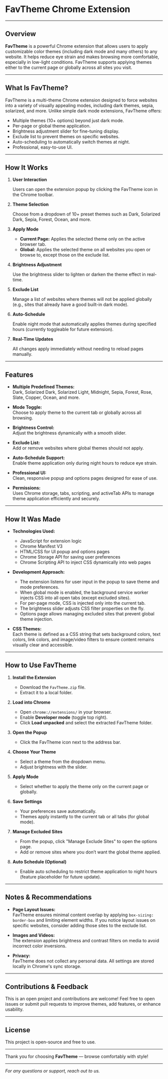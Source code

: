 # FavTheme Chrome Extension

---


## Overview

**FavTheme** is a powerful Chrome extension that allows users to apply customizable color themes (including dark mode and many others) to any website. It helps reduce eye strain and makes browsing more comfortable, especially in low-light conditions. FavTheme supports applying themes either to the current page or globally across all sites you visit.

---

## What Is FavTheme?

FavTheme is a multi-theme Chrome extension designed to force websites into a variety of visually appealing modes, including dark themes, sepia, solarized, and more. Unlike simple dark mode extensions, FavTheme offers:

- Multiple themes (10+ options) beyond just dark mode.
- Per-page or global theme application.
- Brightness adjustment slider for fine-tuning display.
- Exclude list to prevent themes on specific websites.
- Auto-scheduling to automatically switch themes at night.
- Professional, easy-to-use UI.

---

## How It Works

1. **User Interaction**

   Users can open the extension popup by clicking the FavTheme icon in the Chrome toolbar.

2. **Theme Selection**

   Choose from a dropdown of 10+ preset themes such as Dark, Solarized Dark, Sepia, Forest, Ocean, and more.

3. **Apply Mode**

   - **Current Page:** Applies the selected theme only on the active browser tab.
   - **Global:** Applies the selected theme on all websites you open or browse to, except those on the exclude list.

4. **Brightness Adjustment**

   Use the brightness slider to lighten or darken the theme effect in real-time.

5. **Exclude List**

   Manage a list of websites where themes will not be applied globally (e.g., sites that already have a good built-in dark mode).

6. **Auto-Schedule**

   Enable night mode that automatically applies themes during specified hours (currently toggleable for future extension).

7. **Real-Time Updates**

   All changes apply immediately without needing to reload pages manually.

---

## Features

- **Multiple Predefined Themes:**  
  Dark, Solarized Dark, Solarized Light, Midnight, Sepia, Forest, Rose, Slate, Copper, Ocean, and more.

- **Mode Toggle:**  
  Choose to apply theme to the current tab or globally across all browsing.

- **Brightness Control:**  
  Adjust the brightness dynamically with a smooth slider.

- **Exclude List:**  
  Add or remove websites where global themes should not apply.

- **Auto-Schedule Support:**  
  Enable theme application only during night hours to reduce eye strain.

- **Professional UI:**  
  Clean, responsive popup and options pages designed for ease of use.

- **Permissions:**  
  Uses Chrome storage, tabs, scripting, and activeTab APIs to manage theme application efficiently and securely.

---

## How It Was Made

- **Technologies Used:**  
  - JavaScript for extension logic  
  - Chrome Manifest V3  
  - HTML/CSS for UI popup and options pages  
  - Chrome Storage API for saving user preferences  
  - Chrome Scripting API to inject CSS dynamically into web pages  

- **Development Approach:**  
  - The extension listens for user input in the popup to save theme and mode preferences.  
  - When global mode is enabled, the background service worker injects CSS into all open tabs (except excluded sites).  
  - For per-page mode, CSS is injected only into the current tab.  
  - The brightness slider adjusts CSS filter properties on the fly.  
  - Options page allows managing excluded sites that prevent global theme injection.  

- **CSS Themes:**  
  Each theme is defined as a CSS string that sets background colors, text colors, link colors, and image/video filters to ensure content remains visually clear and accessible.

---

## How to Use FavTheme

1. **Install the Extension**

   - Download the `FavTheme.zip` file.
   - Extract it to a local folder.

2. **Load into Chrome**

   - Open `chrome://extensions/` in your browser.
   - Enable **Developer mode** (toggle top right).
   - Click **Load unpacked** and select the extracted FavTheme folder.

3. **Open the Popup**

   - Click the FavTheme icon next to the address bar.

4. **Choose Your Theme**

   - Select a theme from the dropdown menu.
   - Adjust brightness with the slider.

5. **Apply Mode**

   - Select whether to apply the theme only on the current page or globally.

6. **Save Settings**

   - Your preferences save automatically.
   - Themes apply instantly to the current tab or all tabs (for global mode).

7. **Manage Excluded Sites**

   - From the popup, click "Manage Exclude Sites" to open the options page.
   - Add or remove sites where you don’t want the global theme applied.

8. **Auto Schedule (Optional)**

   - Enable auto scheduling to restrict theme application to night hours (feature placeholder for future update).

---

## Notes & Recommendations

- **Page Layout Issues:**  
  FavTheme ensures minimal content overlap by applying `box-sizing: border-box` and limiting element widths. If you notice layout issues on specific websites, consider adding those sites to the exclude list.

- **Images and Videos:**  
  The extension applies brightness and contrast filters on media to avoid incorrect color inversions.

- **Privacy:**  
  FavTheme does not collect any personal data. All settings are stored locally in Chrome's sync storage.

---

## Contributions & Feedback

This is an open project and contributions are welcome! Feel free to open issues or submit pull requests to improve themes, add features, or enhance usability.

---

## License

This project is open-source and free to use.

---

Thank you for choosing **FavTheme** — browse comfortably with style!

---

*For any questions or support, reach out to us.*
